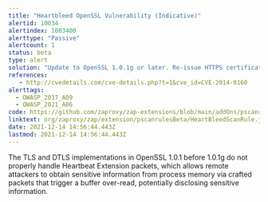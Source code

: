 ```yaml
---
title: "Heartbleed OpenSSL Vulnerability (Indicative)"
alertid: 10034
alertindex: 1003400
alerttype: "Passive"
alertcount: 1
status: beta
type: alert
solution: "Update to OpenSSL 1.0.1g or later. Re-issue HTTPS certificates. Change asymmetric private keys and shared secret keys, since these may have been compromised, with no evidence of compromise in the server log files."
references:
   - http://cvedetails.com/cve-details.php?t=1&cve_id=CVE-2014-0160
alerttags: 
  - OWASP_2017_A09
  - OWASP_2021_A06
code: https://github.com/zaproxy/zap-extensions/blob/main/addOns/pscanrulesBeta/src/main/java/org/zaproxy/zap/extension/pscanrulesBeta/HeartBleedScanRule.java
linktext: org/zaproxy/zap/extension/pscanrulesBeta/HeartBleedScanRule.java
date: 2021-12-14 14:56:44.443Z
lastmod: 2021-12-14 14:56:44.443Z
---
```

The TLS and DTLS implementations in OpenSSL 1.0.1 before 1.0.1g do not properly handle Heartbeat Extension packets, which allows remote attackers to obtain sensitive information from process memory via crafted packets that trigger a buffer over-read, potentially disclosing sensitive information.	
